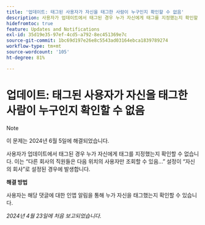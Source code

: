 ```yaml
---
title: '업데이트: 태그된 사용자가 자신을 태그한 사람이 누구인지 확인할 수 없음'
description: 사용자가 업데이트에서 태그된 경우 누가 자신에게 태그를 지정했는지 확인할 수 없습니다. 이 문제는 다른 회사의 사람 설정 다음에서 사용자만 봐야 함...이 회사 로 설정된 경우 발생합니다.
hidefromtoc: true
feature: Updates and Notifications
exl-id: 35d19e35-97ef-4cd5-a792-8ec451369e7c
source-git-commit: 1bc69d197e26e8c5543ad03164ebca1839789274
workflow-type: tm+mt
source-wordcount: '105'
ht-degree: 81%

---
```


# 업데이트: 태그된 사용자가 자신을 태그한 사람이 누구인지 확인할 수 없음

>[!NOTE]
>
>이 문제는 2024년 6월 5일에 해결되었습니다.

사용자가 업데이트에서 태그된 경우 누가 자신에게 태그를 지정했는지 확인할 수 없습니다. 이는 “다른 회사의 직원들은 다음 위치의 사용자만 조회할 수 있음...” 설정이 “자신의 회사”로 설정된 경우에 발생합니다.

**해결 방법**

사용자는 해당 댓글에 대한 인앱 알림을 통해 누가 자신을 태그했는지 확인할 수 있습니다.

_2024년 4월 23일에 처음 보고되었습니다._
